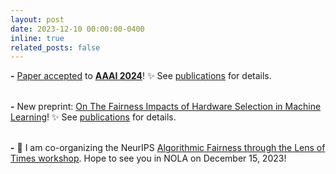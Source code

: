 ```yaml
---
layout: post
date: 2023-12-10 00:00:00-0400
inline: true
related_posts: false
---
```


**\-** [Paper accepted](https://arxiv.org/abs/2301.12204) to [**AAAI 2024**](https://aaai.org/aaai-conference/)! :sparkles: See [publications](publications/) for details.


<br> **\-**
New preprint: [On The Fairness Impacts of Hardware Selection in Machine Learning](https://arxiv.org/abs/2312.03886)! :sparkles: See [publications](publications/) for details.

<br> **\-** 
:speech_balloon: I am co-organizing the NeurIPS [Algorithmic Fairness through the Lens of Times workshop](https://www.afciworkshop.org). Hope to see you in NOLA on December 15, 2023!

